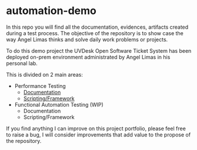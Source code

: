 # automation-demo
In this repo you will find all the documentation, evidences, artifacts created during a test process. The objective of the repository is to show case the way Angel Limas thinks and solve daily work problems or projects. 

To do this demo project the UVDesk Open Software Ticket System has been deployed on-prem environment administrated by Angel Limas in his personal lab. 

This is divided on 2 main areas:

- Performance Testing
  - [Documentation](docs/automation-demo/tests/performance/README.md)
  - [Scripting/Framework](uvdesk-framework/performance)
- Functional Automation Testing (WIP)
  - Documentation
  - Scripting/Framework

If you find anything I can improve on this project portfolio, please feel free to raise a bug, I will consider improvements that add value to the propose of the repository.

